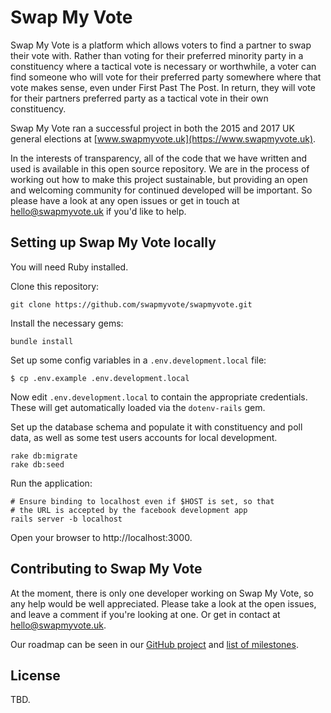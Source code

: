 # Swap My Vote

Swap My Vote is a platform which allows voters to find a partner to swap their vote with.
Rather than voting for their preferred minority party in a constituency where a tactical
vote is necessary or worthwhile, a voter can find someone who will vote for their preferred
party somewhere where that vote makes sense, even under First Past The Post. In return, they
will vote for their partners preferred party as a tactical vote in their own constituency.

Swap My Vote ran a successful project in both the 2015 and 2017 UK general elections at
[www.swapmyvote.uk](https://www.swapmyvote.uk).

In the interests of transparency, all of the code that we have written and used is available
in this open source repository. We are in the process of working out how to make this project
sustainable, but providing an open and welcoming community for continued developed will be
important. So please have a look at any open issues or get in touch at hello@swapmyvote.uk if you'd like to help.

## Setting up Swap My Vote locally

You will need Ruby installed.

Clone this repository:

    git clone https://github.com/swapmyvote/swapmyvote.git

Install the necessary gems:

    bundle install

Set up some config variables in a `.env.development.local` file:

    $ cp .env.example .env.development.local

Now edit `.env.development.local` to contain the appropriate credentials.  These will get automatically loaded via the `dotenv-rails` gem.

Set up the database schema and populate it with constituency and poll data, as well as some test users accounts for local development.

    rake db:migrate
    rake db:seed

Run the application:

    # Ensure binding to localhost even if $HOST is set, so that
    # the URL is accepted by the facebook development app
    rails server -b localhost

Open your browser to http://localhost:3000.

## Contributing to Swap My Vote

At the moment, there is only one developer working on Swap My Vote, so any help would be well appreciated. Please take a look at the open issues, and leave a comment if you're looking at one. Or get in contact at hello@swapmyvote.uk.

Our roadmap can be seen in our [GitHub project](https://github.com/orgs/swapmyvote/projects/1)
and [list of milestones](https://github.com/swapmyvote/swapmyvote/milestones?direction=asc&sort=due_date).

## License

TBD.
